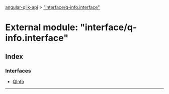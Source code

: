 [angular-qlik-api](../README.md) > ["interface/q-info.interface"](../modules/_interface_q_info_interface_.md)

# External module: "interface/q-info.interface"

## Index

### Interfaces

* [QInfo](../interfaces/_interface_q_info_interface_.qinfo.md)

---

